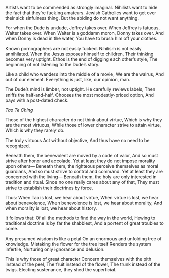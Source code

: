 Artists want to be commended as strongly imaginal.
Nihilists want to hide the fact that they’re fucking amateurs.
Jewish Catholics want to get over their sick sinfulness thing.
But the abiding do not want anything.

For when the Dude is undude, Jeffrey takes over.
When Jeffrey is fatuous, Walter takes over.
When Walter is a goddamn moron, Donny takes over.
And when Donny is dead in the water,
You have to brush him off your clothes.

Known pornographers are not easily fucked.
Nihilism is not easily annihilated.
When the Jesus exposes himself to children,
Their thinking becomes very uptight.
Ethos is the end of digging each other’s style,
The beginning of not listening to the Dude’s story.

Like a child who wanders into the middle of a movie,
We are the walrus,
And out of our element.
Everything is just, like, our opinion, man.

The Dude’s mind is limber, not uptight.
He carefully reviews labels,
Then sniffs the half-and-half.
Chooses the most modestly-priced option,
And pays with a post-dated check.

*Tao Te Ching*

Those of the highest character do not think about virtue,
Which is why they are the most virtuous,
While those of lower character strive to attain virtue,
Which is why they rarely do.

The truly virtuous
Act without objective,
And thus have no need to be recognized.

Beneath them, the benevolent are moved by a code of valor,
And so must strive after honor and accolade.
Yet at least they do not impose morality upon others—
Beneath them, the righteous perceive themselves as moral guardians,
And so must strive to control and command.
Yet at least they are concerned with the living—
Beneath them, the holy are only interested in tradition and ritual.
Since no one really cares about any of that,
They must strive to establish their doctrines by force.

Thus:
When Tao is lost, we hear about virtue,
When virtue is lost, we hear about benevolence,
When benevolence is lost, we hear about morality,
And when morality is lost, we hear about history.

It follows that:
Of all the methods to find the way in the world,
Hewing to traditional doctrine is by far the shabbiest,
And a portent of great troubles to come.

Any presumed wisdom is like a petal
On an enormous and unfolding tree of knowledge.
Mistaking the flower for the tree itself
Renders the system infertile,
Nurturing only ignorance and delusion.

This is why those of great character
Concern themselves with the pith instead of the peel,
The fruit instead of the flower,
The trunk instead of the twigs.
Electing sustenance, they shed the superficial.